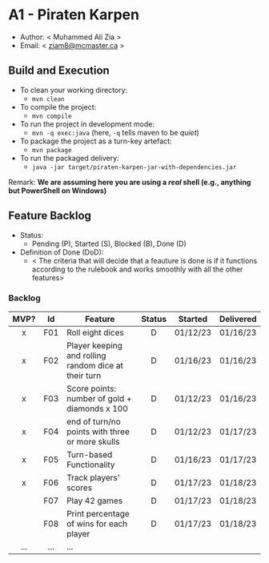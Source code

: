# A1 - Piraten Karpen

-   Author: < Muhammed Ali Zia >
-   Email: < ziam8@mcmaster.ca >

## Build and Execution

-   To clean your working directory:
    -   `mvn clean`
-   To compile the project:
    -   `mvn compile`
-   To run the project in development mode:
    -   `mvn -q exec:java` (here, `-q` tells maven to be _quiet_)
-   To package the project as a turn-key artefact:
    -   `mvn package`
-   To run the packaged delivery:
    -   `java -jar target/piraten-karpen-jar-with-dependencies.jar`

Remark: **We are assuming here you are using a _real_ shell (e.g., anything but PowerShell on Windows)**

## Feature Backlog

-   Status:
    -   Pending (P), Started (S), Blocked (B), Done (D)
-   Definition of Done (DoD):
    -   < The criteria that will decide that a feauture is done is if it functions according to the rulebook and works smoothly with all the other features>

### Backlog

| MVP? | Id  | Feature                                              | Status | Started  | Delivered |
| :--: | :-: | ---------------------------------------------------- | :----: | :------: | :-------: |
|  x   | F01 | Roll eight dices                                     |   D    | 01/12/23 | 01/16/23  |
|  x   | F02 | Player keeping and rolling random dice at their turn |   D    | 01/16/23 | 01/16/23  |
|  x   | F03 | Score points: number of gold + diamonds x 100        |   D    | 01/12/23 | 01/16/23  |
|  x   | F04 | end of turn/no points with three or more skulls      |   D    | 01/12/23 | 01/17/23  |
|  x   | F05 | Turn-based Functionality                             |   D    | 01/16/23 | 01/17/23  |
|  x   | F06 | Track players' scores                                |   D    | 01/17/23 | 01/18/23  |
|      | F07 | Play 42 games                                        |   D    | 01/17/23 | 01/18/23  |
|      | F08 | Print percentage of wins for each player             |   D    | 01/17/23 | 01/18/23  |
| ...  | ... | ...                                                  |
